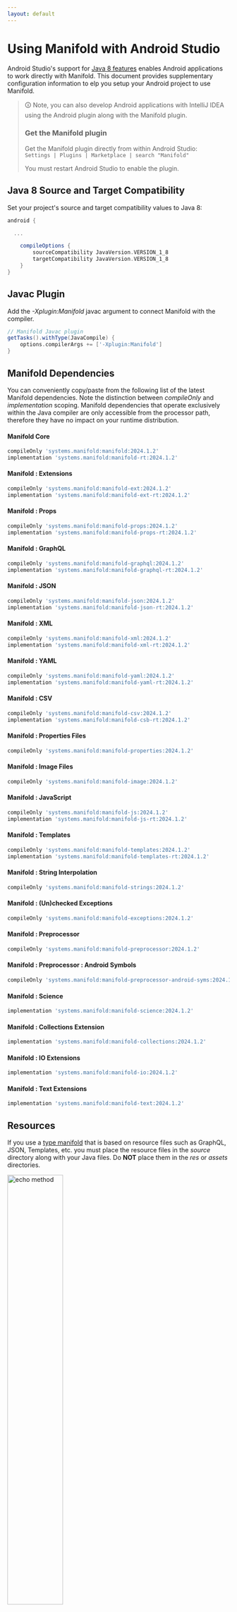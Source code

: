 ```yaml
---
layout: default
---
```


# Using Manifold with Android Studio

Android Studio's support for [Java 8 features](https://developer.android.com/studio/write/java8-support.html) enables
Android applications to work directly with Manifold. This document provides supplementary configuration information to
elp you setup your Android project to use Manifold.

>🛈 Note, you can also develop Android applications with IntelliJ IDEA using the Android plugin along with the Manifold
>plugin. 
>
>### Get the Manifold plugin
>Get the Manifold plugin directly from within Android Studio:
><br>
>`Settings | Plugins | Marketplace | search "Manifold"`
><br>
> 
>You must restart Android Studio to enable the plugin. 
 
## Java 8 Source and Target Compatibility 
Set your project's source and target compatibility values to Java 8:

```groovy
android {

  ...

    compileOptions {
        sourceCompatibility JavaVersion.VERSION_1_8
        targetCompatibility JavaVersion.VERSION_1_8
    }
}
```

## Javac Plugin
Add the *-Xplugin:Manifold* javac argument to connect Manifold with the compiler.

```groovy
// Manifold Javac plugin
getTasks().withType(JavaCompile) {
    options.compilerArgs += ['-Xplugin:Manifold']
}
```    

## Manifold Dependencies
You can conveniently copy/paste from the following list of the latest Manifold dependencies. Note the distinction
between *compileOnly* and *implementation* scoping. Manifold dependencies that operate exclusively within the
Java compiler are only accessible from the processor path, therefore they have no impact on your runtime distribution.

#### Manifold Core
```groovy
compileOnly 'systems.manifold:manifold:2024.1.2'
implementation 'systems.manifold:manifold-rt:2024.1.2'
```
#### Manifold : Extensions
```groovy
compileOnly 'systems.manifold:manifold-ext:2024.1.2'
implementation 'systems.manifold:manifold-ext-rt:2024.1.2'
```
#### Manifold : Props
```groovy
compileOnly 'systems.manifold:manifold-props:2024.1.2'
implementation 'systems.manifold:manifold-props-rt:2024.1.2'
```
#### Manifold : GraphQL
```groovy
compileOnly 'systems.manifold:manifold-graphql:2024.1.2'
implementation 'systems.manifold:manifold-graphql-rt:2024.1.2'
```
#### Manifold : JSON
```groovy
compileOnly 'systems.manifold:manifold-json:2024.1.2'
implementation 'systems.manifold:manifold-json-rt:2024.1.2'
```
#### Manifold : XML
```groovy
compileOnly 'systems.manifold:manifold-xml:2024.1.2'
implementation 'systems.manifold:manifold-xml-rt:2024.1.2'
```
#### Manifold : YAML
```groovy
compileOnly 'systems.manifold:manifold-yaml:2024.1.2'
implementation 'systems.manifold:manifold-yaml-rt:2024.1.2'
```
#### Manifold : CSV
```groovy
compileOnly 'systems.manifold:manifold-csv:2024.1.2'
implementation 'systems.manifold:manifold-csb-rt:2024.1.2'
```
#### Manifold : Properties Files
```groovy
compileOnly 'systems.manifold:manifold-properties:2024.1.2'
```
#### Manifold : Image Files
```groovy
compileOnly 'systems.manifold:manifold-image:2024.1.2'
```
#### Manifold : JavaScript
```groovy
compileOnly 'systems.manifold:manifold-js:2024.1.2'
implementation 'systems.manifold:manifold-js-rt:2024.1.2'
```
#### Manifold : Templates
```groovy
compileOnly 'systems.manifold:manifold-templates:2024.1.2'
implementation 'systems.manifold:manifold-templates-rt:2024.1.2'
```
#### Manifold : String Interpolation
```groovy
compileOnly 'systems.manifold:manifold-strings:2024.1.2'
```
#### Manifold : (Un)checked Exceptions
```groovy
compileOnly 'systems.manifold:manifold-exceptions:2024.1.2'
```
#### Manifold : Preprocessor
```groovy
compileOnly 'systems.manifold:manifold-preprocessor:2024.1.2'
```
#### Manifold : Preprocessor : Android Symbols
```groovy
compileOnly 'systems.manifold:manifold-preprocessor-android-syms:2024.1.2'
```
#### Manifold : Science
```groovy
implementation 'systems.manifold:manifold-science:2024.1.2'
```
#### Manifold : Collections Extension
```groovy
implementation 'systems.manifold:manifold-collections:2024.1.2'
```
#### Manifold : IO Extensions
```groovy
implementation 'systems.manifold:manifold-io:2024.1.2'
```
#### Manifold : Text Extensions
```groovy
implementation 'systems.manifold:manifold-text:2024.1.2'
```

## Resources

If you use a [type manifold](https://github.com/manifold-systems/manifold/tree/master/manifold-core-parent/manifold#the-big-picture)
that is based on resource files such as GraphQL, JSON, Templates, etc. you must place the resource files in the 
*source* directory along with your Java files.  Do **NOT** place them in the *res* or *assets* directories.
 
<p><img src="http://manifold.systems/images/android_resources.png" alt="echo method" width="50%" height="50%"/></p> 

## Preprocessor and build variant symbols

If you use the [preprocessor](https://github.com/manifold-systems/manifold/tree/master/manifold-deps-parent/manifold-preprocessor),
you can directly reference Android build variant symbols with the [manifold-preprocessor-android-syms](https://github.com/manifold-systems/manifold/tree/master/manifold-deps-parent/manifold-preprocessor-android-syms)
dependency.
```java
#if FLAVOR == "paid"
  @Override
  public void specialMethod(Foo foo) {
  ...
  }
#endif
```
build.gradle
```groovy
dependencies {
    ...
    compileOnly 'systems.manifold:manifold-preprocessor:2024.1.2'
    compileOnly 'systems.manifold:manifold-preprocessor-android-syms:2024.1.2'
}
```